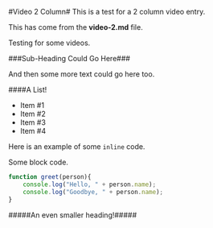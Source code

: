 [date]: # (2016-12-02)
[tag]: # (cpp)
[tag]: # (opengl)
[title]: # (Video 2 Column)
[short-text]: # (This is a 2 column video.)
[github]: # (#)

[columns]: # (2)
[ui]: # (dark)

[kind]: # (video)
[youtube]: # (https://www.youtube.com/embed/6ocHnD_LsEI)
[youtube-poster]: # (images/poster.jpg)

#Video 2 Column#
This is a test for a 2 column video entry.

This has come from the **video-2.md** file.

Testing for some videos.

###Sub-Heading Could Go Here###

And then some more text could go here too.

####A List!

 - Item #1
 - Item #2
 - Item #3
 - Item #4

Here is an example of some `inline` code.

Some block code.

```javascript
function greet(person){
	console.log("Hello, " + person.name);
	console.log("Goodbye, " + person.name);
}
```

#####An even smaller heading!#####